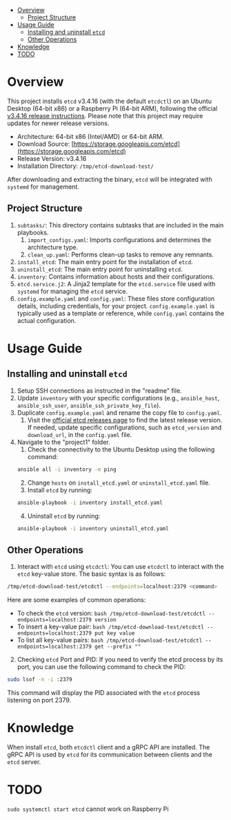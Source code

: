 - [Overview](#overview)
  - [Project Structure](#project-structure)
- [Usage Guide](#usage-guide)
  - [Installing and uninstall `etcd`](#installing-and-uninstall-etcd)
  - [Other Operations](#other-operations)
- [Knowledge](#knowledge)
- [TODO](#todo)

# Overview
This project installs `etcd` v3.4.16 (with the default `etcdctl`) on an Ubuntu Desktop (64-bit x86) or a Raspberry Pi (64-bit ARM), following the official [v3.4.16 release instructions](https://github.com/etcd-io/etcd/releases/tag/v3.4.16). Please note that this project may require updates for newer release versions.

* Architecture: 64-bit x86 (Intel/AMD) or 64-bit ARM.
* Download Source: [https://storage.googleapis.com/etcd](https://storage.googleapis.com/etcd)
* Release Version: v3.4.16
* Installation Directory: `/tmp/etcd-download-test/`

After downloading and extracting the binary, `etcd` will be integrated with `systemd` for management.

## Project Structure
1. `subtasks/`: This directory contains subtasks that are included in the main playbooks.
   1. `import_configs.yaml`: Imports configurations and determines the architecture type.
   2. `clean_up.yaml`: Performs clean-up tasks to remove any remnants.
2. `install_etcd`: The main entry point for the installation of `etcd`.
3. `uninstall_etcd`: The main entry point for uninstalling `etcd`.
4. `inventory`: Contains information about hosts and their configurations.
5. `etcd.service.j2`: A Jinja2 template for the `etcd.service` file used with `systemd` for managing the `etcd` service.
6. `config.example.yaml` and `config.yaml`: These files store configuration details, including credentials, for your project. `config.example.yaml` is typically used as a template or reference, while `config.yaml` contains the actual configuration.

# Usage Guide
## Installing and uninstall `etcd`
1. Setup SSH connections as instructed in the "readme" file.
2. Update `inventory` with your specific configurations (e.g., `ansible_host`, `ansible_ssh_user`, `ansible_ssh_private_key_file`).
3. Duplicate `config.example.yaml` and rename the copy file to `config.yaml`. 
   1. Visit the [official etcd releases page](https://github.com/etcd-io/etcd/releases) to find the latest release version. If needed, update specific configurations, such as `etcd_version` and `download_url`, in the `config.yaml` file.
4. Navigate to the "project1" folder.
   1. Check the connectivity to the Ubuntu Desktop using the following command:
    ```bash
    ansible all -i inventory -m ping
    ```
   2. Change `hosts` on `install_etcd.yaml` or `uninstall_etcd.yaml` file.
   3. Install `etcd` by running:
    ```bash
    ansible-playbook -i inventory install_etcd.yaml
    ```
   4. Uninstall `etcd` by running:
    ```bash
    ansible-playbook -i inventory uninstall_etcd.yaml
    ```

## Other Operations
1. Interact with `etcd` using `etcdctl`:
You can use `etcdctl` to interact with the `etcd` key-value store. The basic syntax is as follows:
```bash
/tmp/etcd-download-test/etcdctl --endpoints=localhost:2379 <command>
```
Here are some examples of common operations:
   * To check the `etcd` version:
    ```bash
    /tmp/etcd-download-test/etcdctl --endpoints=localhost:2379 version
    ```
   * To insert a key-value pair:
    ```bash
    /tmp/etcd-download-test/etcdctl --endpoints=localhost:2379 put key value
    ```
   * To list all key-value pairs:
    ```bash
    /tmp/etcd-download-test/etcdctl --endpoints=localhost:2379 get --prefix ""
    ```
2. Checking `etcd` Port and PID:
If you need to verify the etcd process by its port, you can use the following command to check the PID:
```bash
sudo lsof -n -i :2379
```
This command will display the PID associated with the `etcd` process listening on port 2379.


# Knowledge
When install `etcd`, both `etcdctl` client and a gRPC API are installed. The gRPC API is used by `etcd` for its communication between clients and the `etcd` server.

# TODO
`sudo systemctl start etcd` cannot work on Raspberry Pi